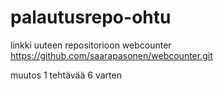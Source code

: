 # palautusrepo-ohtu

linkki uuteen repositorioon webcounter 
https://github.com/saarapasonen/webcounter.git

muutos 1 tehtävää 6 varten
